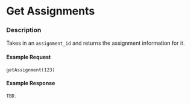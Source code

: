 Get Assignments
===
### Description
Takes in an `assignment_id` and  returns the assignment information for it.


#### Example Request
```
getAssignment(123)
```

#### Example Response
```
TBD.
```